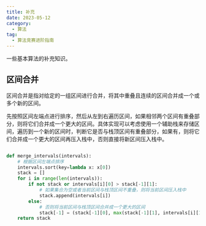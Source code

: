 ```yaml
---
title: 补充
date: 2023-05-12
category:
  - 算法
tag:
  - 算法竞赛进阶指南
---
```


一些基本算法的补充知识。

<!-- more -->

## 区间合并

区间合并是指对给定的一组区间进行合并，将其中重叠且连续的区间合并成一个或多个新的区间。

先按照区间左端点进行排序，然后从左到右遍历区间，如果相邻两个区间有重叠部分，则将它们合并成一个更大的区间。具体实现可以考虑使用一个辅助栈来存储区间，遍历到一个新的区间时，判断它是否与栈顶区间有重叠部分，如果有，则将它们合并成一个更大的区间再压入栈中，否则直接将新区间压入栈中。

```python

def merge_intervals(intervals):
    # 根据区间左端点排序
    intervals.sort(key=lambda x: x[0])
    stack = []
    for i in range(len(intervals)):
        if not stack or intervals[i][0] > stack[-1][1]:
            # 如果集合为空或者当前区间与栈顶区间不重叠，则将当前区间压入栈中
            stack.append(intervals[i])
        else:
            # 否则将当前区间与栈顶区间合并成一个更大的区间
            stack[-1] = (stack[-1][0], max(stack[-1][1], intervals[i][1]))
    return stack

```
